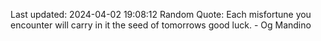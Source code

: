Last updated: 2024-04-02 19:08:12
Random Quote: Each misfortune you encounter will carry in it the seed of tomorrows good luck. - Og Mandino